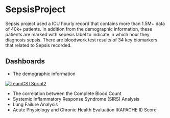 # SepsisProject
Sepsis project used a ICU hourly record that contains more than 1.5M+ data of 40k+ patients. In addition from the demographic information, these patients are marked with sepesis label to indicate in which hour they diagnosis sepsis. There are bloodwork test results of 34 key biomarkers that related to Sepsis recorded.

## Dashboards
- The demographic information
<div class='tableauPlaceholder' id='viz1676745794177' style='position: relative'><noscript><a href='#'><img alt='TeamCSTSprint2 ' src='https:&#47;&#47;public.tableau.com&#47;static&#47;images&#47;Se&#47;SepsisProject_16728104735250&#47;TeamCSTSprint2&#47;1_rss.png' style='border: none' /></a></noscript><object class='tableauViz'  style='display:none;'><param name='host_url' value='https%3A%2F%2Fpublic.tableau.com%2F' /> <param name='embed_code_version' value='3' /> <param name='site_root' value='' /><param name='name' value='SepsisProject_16728104735250&#47;TeamCSTSprint2' /><param name='tabs' value='no' /><param name='toolbar' value='yes' /><param name='static_image' value='https:&#47;&#47;public.tableau.com&#47;static&#47;images&#47;Se&#47;SepsisProject_16728104735250&#47;TeamCSTSprint2&#47;1.png' /> <param name='animate_transition' value='yes' /><param name='display_static_image' value='yes' /><param name='display_spinner' value='yes' /><param name='display_overlay' value='yes' /><param name='display_count' value='yes' /><param name='language' value='en-US' /></object></div>                <script type='text/javascript'>                    var divElement = document.getElementById('viz1676745794177');                    var vizElement = divElement.getElementsByTagName('object')[0];                    if ( divElement.offsetWidth > 800 ) { vizElement.style.width='1500px';vizElement.style.height='792px';} else if ( divElement.offsetWidth > 500 ) { vizElement.style.width='1500px';vizElement.style.height='792px';} else { vizElement.style.width='100%';vizElement.style.height='2577px';}                     var scriptElement = document.createElement('script');                    scriptElement.src = 'https://public.tableau.com/javascripts/api/viz_v1.js';                    vizElement.parentNode.insertBefore(scriptElement, vizElement);                </script>

- The correlation between the Complete Blood Count
- Systemic Inflammatory Response Syndrome (SIRS) Analysis
- Lung Failure Analysis
- Acute Physiology and Chronic Health Evaluation II(APACHE II) Score
